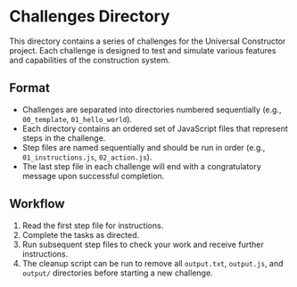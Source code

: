 # Challenges Directory

This directory contains a series of challenges for the Universal Constructor project. Each challenge is designed to test and simulate various features and capabilities of the construction system.

## Format

-   Challenges are separated into directories numbered sequentially (e.g., `00_template`, `01_hello_world`).
-   Each directory contains an ordered set of JavaScript files that represent steps in the challenge.
-   Step files are named sequentially and should be run in order (e.g., `01_instructions.js`, `02_action.js`).
-   The last step file in each challenge will end with a congratulatory message upon successful completion.

## Workflow

1. Read the first step file for instructions.
2. Complete the tasks as directed.
3. Run subsequent step files to check your work and receive further instructions.
4. The cleanup script can be run to remove all `output.txt`, `output.js`, and `output/` directories before starting a new challenge.
